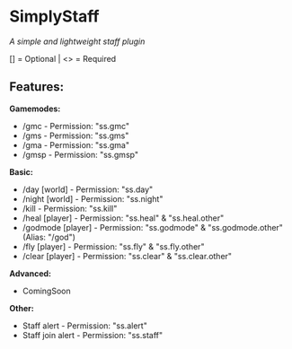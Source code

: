 # SimplyStaff
_A simple and lightweight staff plugin_

[] = Optional | <> = Required

## Features:

**Gamemodes:**
- /gmc - Permission: "ss.gmc"
- /gms - Permission: "ss.gms"
- /gma - Permission: "ss.gma"
- /gmsp - Permission: "ss.gmsp"

**Basic:**
- /day [world] - Permission: "ss.day"
- /night [world] - Permission: "ss.night"
- /kill <player> - Permission: "ss.kill"
- /heal [player] - Permission: "ss.heal" & "ss.heal.other"
- /godmode [player] - Permission: "ss.godmode" & "ss.godmode.other" (Alias: "/god")
- /fly [player] - Permission: "ss.fly" & "ss.fly.other"
- /clear [player] - Permission: "ss.clear" & "ss.clear.other"

**Advanced:**
- ComingSoon
  
**Other:**
- Staff alert - Permission: "ss.alert"
- Staff join alert - Permission: "ss.staff"
